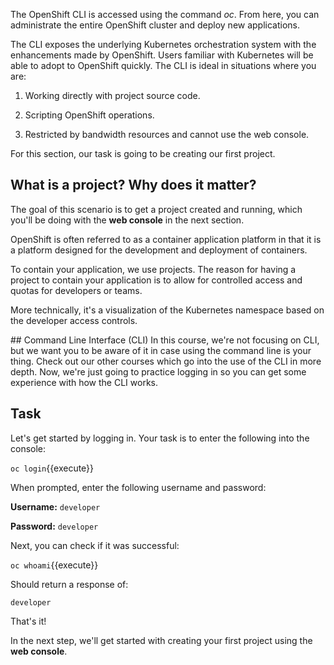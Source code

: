 The OpenShift CLI is accessed using the command _oc_. From here, you can administrate the entire OpenShift cluster and deploy new applications.

The CLI exposes the underlying Kubernetes orchestration system with the enhancements made by OpenShift. Users familiar with Kubernetes will be able to adopt to OpenShift quickly. The CLI is ideal in situations where you are:

1) Working directly with project source code.

2) Scripting OpenShift operations.

3) Restricted by bandwidth resources and cannot use the web console.

For this section, our task is going to be creating our first project.

## What is a project? Why does it matter?
The goal of this scenario is to get a project created and running, which you'll be doing with the **web console** in the next section.

OpenShift is often referred to as a container application platform in that it is a platform designed for the development and deployment of containers.

To contain your application, we use projects. The reason for having a project to contain your application is to allow for controlled access and quotas for developers or teams.

More technically, it's a visualization of the Kubernetes namespace based on the developer access controls.

## Command Line Interface (CLI)
In this course, we're not focusing on CLI, but we want you to be aware of it in case using the command line is your thing. Check out our other courses which go into the use of the CLI in more depth. Now, we're just going to practice logging in so you can get some experience with how the CLI works.

## Task
Let's get started by logging in. Your task is to enter the following into the console:

`oc login`{{execute}}

When prompted, enter the following username and password:

**Username:** `developer`

**Password:** `developer`

Next, you can check if it was successful:

`oc whoami`{{execute}}

Should return a response of:

``developer``

That's it!

In the next step, we'll get started with creating your first project using the **web console**.

